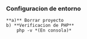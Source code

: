 ### Configuracion de entorno
    **a)** Borrar proyecto
    b) **Verificacion de PHP** 
        php -v *(En consola)*
